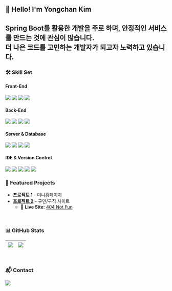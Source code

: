 ## 👋 Hello! I'm Yongchan Kim  
Spring Boot를 활용한 개발을 주로 하며, 안정적인 서비스를 만드는 것에 관심이 많습니다.  
더 나은 코드를 고민하는 개발자가 되고자 노력하고 있습니다.  
-

### 🛠️ Skill Set

#### Front-End  
<p align="left">
  <img src="https://img.shields.io/badge/JavaScript-F7DF1E?style=flat-square&logo=JavaScript&logoColor=black">
  <img src="https://img.shields.io/badge/HTML5-E34F26?style=flat-square&logo=HTML5&logoColor=white">
  <img src="https://img.shields.io/badge/CSS3-1572B6?style=flat-square&logo=CSS3&logoColor=white">
  <img src="https://img.shields.io/badge/Figma-F24E1E?style=flat-square&logo=Figma&logoColor=white">
</p>

#### Back-End  
<p align="left">
  <img src="https://img.shields.io/badge/Java-007396?style=flat-square&logo=Java&logoColor=white">
  <img src="https://img.shields.io/badge/Spring Boot-6DB33F?style=flat-square&logo=Spring&logoColor=white">
  <img src="https://img.shields.io/badge/Thymeleaf-005F0F?style=flat-square&logo=Thymeleaf&logoColor=white">
  <img src="https://img.shields.io/badge/Gradle-02303A?style=flat-square&logo=Gradle&logoColor=white">
</p>

#### Server & Database  
<p align="left">
  <img src="https://img.shields.io/badge/Apache Tomcat-F8DC75?style=flat-square&logo=apachetomcat&logoColor=black"/>
  <img src="https://img.shields.io/badge/Oracle-F80000?style=flat-square&logo=Oracle&logoColor=white">
  <img src="https://img.shields.io/badge/DBeaver-382923?style=flat-square&logo=DBeaver&logoColor=white">
  <img src="https://img.shields.io/badge/AWS-232F3E?logo=amazonaws&logoColor=white&style=flat">
</p>

#### IDE & Version Control  
<p align="left">
  <img src="https://img.shields.io/badge/Visual Studio Code-007ACC?style=flat-square&logo=Visual Studio Code&logoColor=white">
  <img src="https://img.shields.io/badge/Eclipse IDE-2C2255?style=flat-square&logo=Eclipse IDE&logoColor=white">
  <img src="https://img.shields.io/badge/Visual Studio-5C2D91?style=flat-square&logo=Visual Studio&logoColor=white">
  <img src="https://img.shields.io/badge/Git-F05032?style=flat-square&logo=Git&logoColor=white">
  <img src="https://img.shields.io/badge/GitHub-181717?style=flat-square&logo=GitHub&logoColor=white">
</p>

### 🚀 Featured Projects  
- **[프로젝트 1](https://github.com/herd132/MiniHomepage)** - 미니홈페이지
- **[프로젝트 2](https://github.com/herd132/JobBuilder)** - 구인/구직 사이트 
  - 🔗 **Live Site:** [404 Not Fun](http://404notfun.store/) 

<br>

### 📊 GitHub Stats  
<table>
  <thead>
    <tr>
      <th>
        <img align="center" src="https://github-readme-stats.vercel.app/api?username=herd132&show_icons=true&theme=graywhite" />
      </th>
      <th>
        <img align="center" src="https://github-readme-stats.vercel.app/api/top-langs/?username=herd132&layout=compact&theme=graywhite" />
      </th>
    </tr>
  </thead>
</table>

<br>

### 📬 Contact  
<p align="left">
  <a href="mailto:herd12345667@gmail.com">
    <img src="https://img.shields.io/badge/Gmail-d14836?style=flat-square&logo=Gmail&logoColor=white"/>
  </a>
</p>
